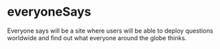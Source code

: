 # everyoneSays

Everyone says will be a site where users will be able to deploy questions worldwide and find out what everyone around the globe thinks.
